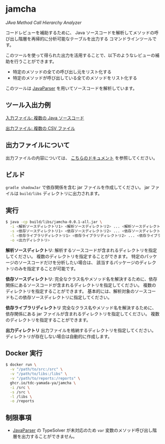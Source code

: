 # jamcha

_JAva Method Call Hierarchy Analyzer_

コードレビューを補助するために、
Java ソースコードを解析してメソッドの呼び出し階層を再帰的に分析可能なテーブルを出力する
コマンドラインツールです。

このツールを使って得られた出力を活用することで、以下のようなレビューの補助を行うことができます。

-   特定のメソッドの全ての呼び出し元をリスト化する
-   特定のメソッドが呼び出している全てのメソッドをリスト化する

このツールは [JavaParser] を用いてソースコードを解析しています。

## ツール入出力例

[入力ファイル: 複数の Java ソースコード](./examples/basic/src)

[出力ファイル: 複数の CSV ファイル](./examples/basic/.reports)

## 出力ファイルについて

出力ファイルの内容については、 [こちらのドキュメント](./docs/about-outputs.md) を参照してください。

## ビルド

`gradle shadowJar` で依存関係を含む jar ファイルを作成してください。
jar ファイルは `build/libs` ディレクトリに出力されます。

## 実行

```bash
$ java -cp build/libs/jamcha-0.0.1-all.jar \
  -i <解析ソースディレクトリ1> <解析ソースディレクトリ2> ... <解析ソースディレクトリn> \
  -s <依存ソースディレクトリ1> <依存ソースディレクトリ2> ... <依存ソースディレクトリn> \
  -l <依存ライブラリディレクトリ1> <依存ライブラリディレクトリ2> ... <依存ライブラリディレクトリn> \
  -o <出力ディレクトリ>
```

**解析ソースディレクトリ**:
解析するソースコードが含まれるディレクトリを指定してください。
複数のディレクトリを指定することができます。
特定のパッケージのソースコードだけを分析したい場合は、
該当するパッケージのディレクトリのみを指定することが可能です。

**依存ソースディレクトリ**:
完全なクラス名やメソッド名を解決するために、依存関係にあるソースコードが含まれるディレクトリを指定してください。
複数のディレクトリを指定することができます。
基本的には、解析対象のソースコードもこの依存ソースディレクトリに指定してください。

**依存ライブラリディレクトリ**
完全なクラス名やメソッド名を解決するために、
依存関係にある jar ファイルが含まれるディレクトリを指定してください。
複数のディレクトリを指定することができます。

**出力ディレクトリ**
出力ファイルを格納するディレクトリを指定してください。
ディレクトリが存在しない場合は自動的に作成します。

## Docker 実行

```bash
$ docker run \
  -v "/path/to/src:/src" \
  -v "/path/to/libs:/libs" \
  -v "/path/to/reports:/reports" \
  ghcr.io/tdc-yamada-ya/jamcha \
  -i /src \
  -s /src \
  -l /libs \
  -o /reports
```

## 制限事項

-   [JavaParser] の TypeSolver が未対応のため `var` 変数のメソッド呼び出し階層を出力することができません。

[javaparser]: https://github.com/javaparser/javaparser
